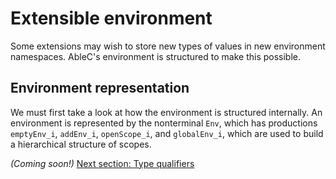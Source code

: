 # Extensible environment
Some extensions may wish to store new types of values in new environment namespaces.  AbleC's environment is structured to make this possible.  

## Environment representation
We must first take a look at how the environment is structured internally.  An environment is represented by the nonterminal `Env`, which has productions `emptyEnv_i`, `addEnv_i`, `openScope_i`, and `globalEnv_i`, which are used to build a hierarchical structure of scopes.  

*(Coming soon!)* [Next section: Type qualifiers](../type_qualifiers/)
